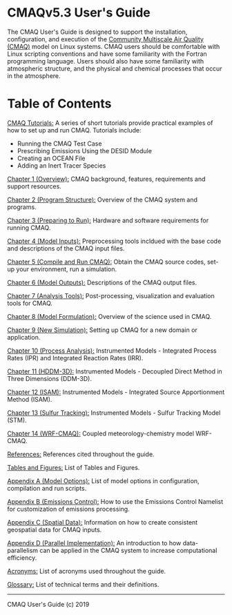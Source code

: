 # CMAQv5.3 User's Guide


The CMAQ User's Guide is designed to support the installation, configuration, and execution of the [Community Multiscale Air Quality (CMAQ)](http://www.epa.gov/cmaq) model on Linux systems. CMAQ users should be comfortable with Linux scripting conventions and have some familiarity with the Fortran programming language. Users should also have some familiarity with atmospheric structure, and the physical and chemical processes that occur in the atmosphere.

# Table of Contents

[CMAQ Tutorials:](Tutorials/README.md) A series of short tutorials provide practical examples of how to set up and run CMAQ. Tutorials include: 
* Running the CMAQ Test Case
* Prescribing Emissions Using the DESID Module 
* Creating an OCEAN File
* Adding an Inert Tracer Species

[Chapter 1 (Overview):](CMAQ_UG_ch01_overview.md) CMAQ background, features, requirements and support resources.

[Chapter 2 (Program Structure):](CMAQ_UG_ch02_program_structure.md) Overview of the CMAQ system and programs.

[Chapter 3 (Preparing to Run):](CMAQ_UG_ch03_preparing_to_run.md) Hardware and software requirements for running CMAQ.

[Chapter 4 (Model Inputs):](CMAQ_UG_ch04_model_inputs.md) Preprocessing tools incldued with the base code and descriptions of the CMAQ input files. 

[Chapter 5 (Compile and Run CMAQ):](CMAQ_UG_ch05_compile_and_run.md) Obtain the CMAQ source codes, set-up your environment, run a simulation.

[Chapter 6 (Model Outputs):](CMAQ_UG_ch06_model_outputs.md) Descriptions of the CMAQ output files.

[Chapter 7 (Analysis Tools):](CMAQ_UG_ch07_analysis_tools.md) Post-processing, visualization and evaluation tools for CMAQ.

[Chapter 8 (Model Formulation):](CMAQ_UG_ch08_model_formulation.md) Overview of the science used in CMAQ.

[Chapter 9 (New Simulation):](CMAQ_UG_ch09_new_simulation.md) Setting up CMAQ for a new domain or application.

[Chapter 10 (Process Analysis):](CMAQ_UG_ch10_process_analysis.md) Instrumented Models - Integrated Process Rates (IPR) and Integrated Reaction Rates (IRR).

[Chapter 11 (HDDM-3D):](CMAQ_UG_ch11_HDDM-3D.md) Instrumented Models - Decoupled Direct Method in Three Dimensions (DDM-3D).

[Chapter 12 (ISAM):](CMAQ_UG_ch12_ISAM.md) Instrumented Models - Integrated Source Apportionment Method (ISAM).

[Chapter 13 (Sulfur Tracking):](CMAQ_UG_ch13_sulfur_tracking.md) Instrumented Models - Sulfur Tracking Model (STM).

[Chapter 14 (WRF-CMAQ):](CMAQ_UG_ch14_WRF-CMAQ.md) Coupled meteorology-chemistry model WRF-CMAQ.

[References:](CMAQ_UG_references.md) References cited throughout the guide.

[Tables and Figures:](CMAQ_UG_tables_figures.md) List of Tables and Figures.

[Appendix A (Model Options):](Appendix/CMAQ_UG_appendixA_model_options.md) List of model options in configuration, compilation and run scripts.

[Appendix B (Emissions Control):](Appendix/CMAQ_UG_appendixB_emissions_control.md) How to use the Emissions Control Namelist for customization of emissions processing.

[Appendix C (Spatial Data):](Appendix/CMAQ_UG_appendixC_spatial_data.md) Information on how to create consistent geospatial data for CMAQ inputs.

[Appendix D (Parallel Implementation):](Appendix/CMAQ_UG_appendixD_parallel_implementation.md) An introduction to how data-parallelism can be applied in the CMAQ system to increase computational efficiency. 

[Acronyms:](CMAQ_UG_acronyms.md) List of acronyms used throughout the guide.

[Glossary:](CMAQ_UG_glossary.md) List of technical terms and their definitions.
***

CMAQ User's Guide (c) 2019<br>
